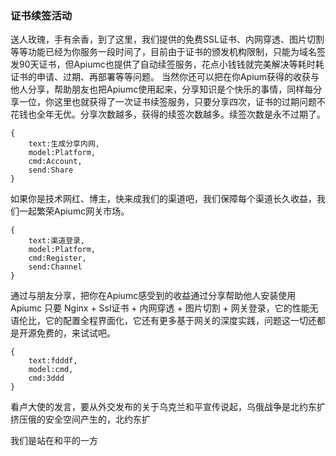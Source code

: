 

### 证书续签活动

送人玫瑰，手有余香，到了这里，我们提供的免费SSL证书、内网穿透、图片切割等等功能已经为你服务一段时间了，目前由于证书的颁发机构限制，只能为域名签发90天证书，但Apiumc也提供了自动续签服务，花点小钱钱就完美解决等耗时耗证书的申请、过期、再部署等等问题。
当然你还可以把在你Apium获得的收获与他人分享，帮助朋友也把Apiumc使用起来，分享知识是个快乐的事情，同样每分享一位，你这里也就获得了一次证书续签服务，只要分享四次，证书的过期问题不花钱也全年无优。分享次数越多，获得的续签次数越多。续签次数是永不过期了。

``` UMC
{
    text:生成分享内网,
    model:Platform,
    cmd:Account,
    send:Share
}
```

如果你是技术网红、博主，快来成我们的渠道吧，我们保障每个渠道长久收益，我们一起繁荣Apiumc网关市场。
``` UMC
{
    text:渠道登录,
    model:Platform,
    cmd:Register,
    send:Channel
}

```


通过与朋友分享，把你在Apiumc感受到的收益通过分享帮助他人安装使用Apiumc
只要 Nginx + Ssl证书 + 内网穿透 + 图片切割 + 网关登录，它的性能无语伦比，它的配置全程界面化，它还有更多基于网关的深度实践，问题这一切还都是开源免费的，来试试吧。

``` UMC
{
    text:fdddf,
    model:cmd,
    cmd:3ddd
}
```

看卢大使的发言，要从外交发布的关于乌克兰和平宣传说起，乌俄战争是北约东扩挤压俄的安全空间产生的，北约东扩

我们是站在和平的一方